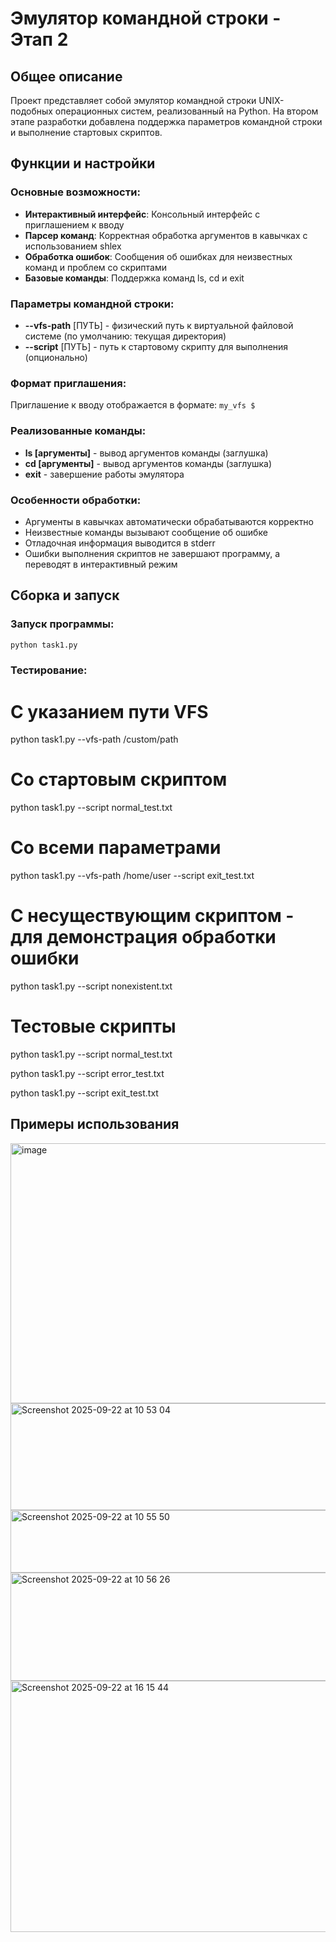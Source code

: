 # Эмулятор командной строки - Этап 2

## Общее описание
Проект представляет собой эмулятор командной строки UNIX-подобных операционных систем, реализованный на Python. На втором этапе разработки добавлена поддержка параметров командной строки и выполнение стартовых скриптов.

## Функции и настройки

### Основные возможности:
- **Интерактивный интерфейс**: Консольный интерфейс с приглашением к вводу
- **Парсер команд**: Корректная обработка аргументов в кавычках с использованием shlex
- **Обработка ошибок**: Сообщения об ошибках для неизвестных команд и проблем со скриптами
- **Базовые команды**: Поддержка команд ls, cd и exit

### Параметры командной строки:
- **--vfs-path** [ПУТЬ] - физический путь к виртуальной файловой системе (по умолчанию: текущая директория)
- **--script** [ПУТЬ] - путь к стартовому скрипту для выполнения (опционально)

### Формат приглашения:
Приглашение к вводу отображается в формате: `my_vfs $ `

### Реализованные команды:
- **ls [аргументы]** - вывод аргументов команды (заглушка)
- **cd [аргументы]** - вывод аргументов команды (заглушка)
- **exit** - завершение работы эмулятора

### Особенности обработки:
- Аргументы в кавычках автоматически обрабатываются корректно
- Неизвестные команды вызывают сообщение об ошибке
- Отладочная информация выводится в stderr
- Ошибки выполнения скриптов не завершают программу, а переводят в интерактивный режим

## Сборка и запуск

### Запуск программы:
```bash
python task1.py
```

### Тестирование:
# С указанием пути VFS
python task1.py --vfs-path /custom/path

# Со стартовым скриптом
python task1.py --script normal_test.txt

# Со всеми параметрами
python task1.py --vfs-path /home/user --script exit_test.txt

# С несуществующим скриптом - для демонстрация обработки ошибки
python task1.py --script nonexistent.txt

# Тестовые скрипты
python task1.py --script normal_test.txt

python task1.py --script error_test.txt

python task1.py --script exit_test.txt

## Примеры использования
<img width="994" height="416" alt="image" src="https://github.com/user-attachments/assets/f34561e7-def4-4d1b-b3ca-0ba4772352e2" />
<img width="651" height="171" alt="Screenshot 2025-09-22 at 10 53 04" src="https://github.com/user-attachments/assets/18be39d2-4b89-4a06-b1fd-7a5c21ebb2f0" />
<img width="650" height="100" alt="Screenshot 2025-09-22 at 10 55 50" src="https://github.com/user-attachments/assets/1ef92ce2-77a3-47c8-a112-f0da1f9fecee" />
<img width="658" height="173" alt="Screenshot 2025-09-22 at 10 56 26" src="https://github.com/user-attachments/assets/480c8ac6-4965-4902-9ed4-abba0cc0eae1" />
<img width="640" height="402" alt="Screenshot 2025-09-22 at 16 15 44" src="https://github.com/user-attachments/assets/9ff13a17-d350-4173-85c3-78d4f47d42db" />



